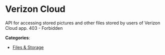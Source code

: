# Verizon Cloud

API for accessing stored pictures and other files stored by users of Verizon Cloud app. 403 - Forbidden

**Categories**:

- [Files & Storage](https://github/apis-list/apis-list#files-and-storage)



